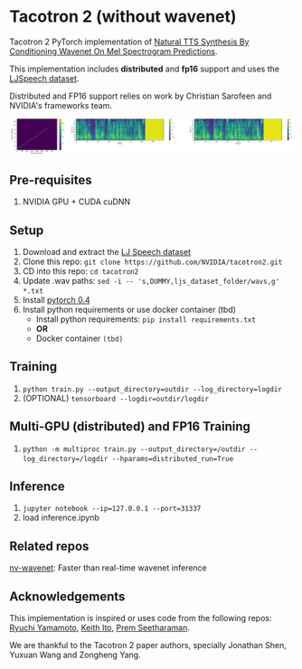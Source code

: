 # Tacotron 2 (without wavenet)

Tacotron 2 PyTorch implementation of [Natural TTS Synthesis By Conditioning
Wavenet On Mel Spectrogram Predictions](https://arxiv.org/pdf/1712.05884.pdf). 

This implementation includes **distributed** and **fp16** support
and uses the [LJSpeech dataset](https://keithito.com/LJ-Speech-Dataset/).

Distributed and FP16 support relies on work by Christian Sarofeen and NVIDIA's
frameworks team.

![Alignment, Predicted Mel Spectrogram, Target Mel Spectrogram](tensorboard.png)


## Pre-requisites
1. NVIDIA GPU + CUDA cuDNN

## Setup
1. Download and extract the [LJ Speech dataset](https://keithito.com/LJ-Speech-Dataset/)
2. Clone this repo: `git clone https://github.com/NVIDIA/tacotron2.git`
3. CD into this repo: `cd tacotron2`
4. Update .wav paths: `sed -i -- 's,DUMMY,ljs_dataset_folder/wavs,g' *.txt`
5. Install [pytorch 0.4](https://github.com/pytorch/pytorch)
6. Install python requirements or use docker container (tbd)
    - Install python requirements: `pip install requirements.txt`
    - **OR**
    - Docker container `(tbd)` 

## Training
1. `python train.py --output_directory=outdir --log_directory=logdir`
2. (OPTIONAL) `tensorboard --logdir=outdir/logdir`

## Multi-GPU (distributed) and FP16 Training
1. `python -m multiproc train.py --output_directory=/outdir --log_directory=/logdir --hparams=distributed_run=True`

## Inference
1. `jupyter notebook --ip=127.0.0.1 --port=31337`
2. load inference.ipynb 

## Related repos
[nv-wavenet](https://github.com/NVIDIA/nv-wavenet/): Faster than real-time
wavenet inference

## Acknowledgements
This implementation is inspired or uses code from the following repos:
[Ryuchi Yamamoto](github.com/r9y9/tacotron_pytorch), [Keith
Ito](https://github.com/keithito/tacotron/), [Prem Seetharaman](https://github.com/pseeth/pytorch-stft). 

We are thankful to the Tacotron 2 paper authors, specially Jonathan Shen,
Yuxuan Wang and Zongheng Yang.


